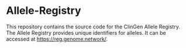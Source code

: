 # Allele-Registry
This repository contains the source code for the ClinGen Allele Registry. The Allele Registry provides unique identifiers for alleles. It can be accessed at https://reg.genome.network/.
